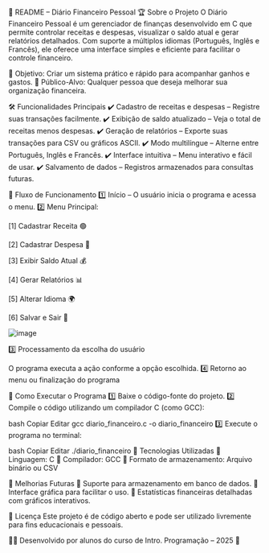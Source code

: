 📌 README – Diário Financeiro Pessoal
🏆 Sobre o Projeto
O Diário Financeiro Pessoal é um gerenciador de finanças desenvolvido em C que permite controlar receitas e despesas, visualizar o saldo atual e gerar relatórios detalhados. Com suporte a múltiplos idiomas (Português, Inglês e Francês), ele oferece uma interface simples e eficiente para facilitar o controle financeiro.

🔹 Objetivo: Criar um sistema prático e rápido para acompanhar ganhos e gastos.
🔹 Público-Alvo: Qualquer pessoa que deseja melhorar sua organização financeira.

🛠 Funcionalidades Principais
✔ Cadastro de receitas e despesas – Registre suas transações facilmente.
✔ Exibição de saldo atualizado – Veja o total de receitas menos despesas.
✔ Geração de relatórios – Exporte suas transações para CSV ou gráficos ASCII.
✔ Modo multilíngue – Alterne entre Português, Inglês e Francês.
✔ Interface intuitiva – Menu interativo e fácil de usar.
✔ Salvamento de dados – Registros armazenados para consultas futuras.

📜 Fluxo de Funcionamento
1️⃣ Início – O usuário inicia o programa e acessa o menu.
2️⃣ Menu Principal:

[1] Cadastrar Receita 🟢

[2] Cadastrar Despesa 🔴

[3] Exibir Saldo Atual 💰

[4] Gerar Relatórios 📊

[5] Alterar Idioma 🌍

[6] Salvar e Sair 💾

![image](https://github.com/user-attachments/assets/38d642ad-7eeb-47d1-9f91-8fd372f93862)

3️⃣ Processamento da escolha do usuário

O programa executa a ação conforme a opção escolhida.
4️⃣ Retorno ao menu ou finalização do programa

🚀 Como Executar o Programa
1️⃣ Baixe o código-fonte do projeto.
2️⃣ Compile o código utilizando um compilador C (como GCC):

bash
Copiar
Editar
gcc diario_financeiro.c -o diario_financeiro
3️⃣ Execute o programa no terminal:

bash
Copiar
Editar
./diario_financeiro
🔧 Tecnologias Utilizadas
📌 Linguagem: C
📌 Compilador: GCC
📌 Formato de armazenamento: Arquivo binário ou CSV

🎨 Melhorias Futuras
🔹 Suporte para armazenamento em banco de dados.
🔹 Interface gráfica para facilitar o uso.
🔹 Estatísticas financeiras detalhadas com gráficos interativos.

📜 Licença
Este projeto é de código aberto e pode ser utilizado livremente para fins educacionais e pessoais.

👨‍💻 Desenvolvido por alunos do curso de Intro. Programação – 2025 🚀











 
